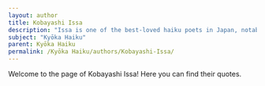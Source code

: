```yaml
---
layout: author
title: Kobayashi Issa
description: "Issa is one of the best-loved haiku poets in Japan, notable for his compassion and humor in depicting the natural world. His simple yet profound observations resonate deeply with the themes of Kyōka Haiku."
subject: "Kyōka Haiku"
parent: Kyōka Haiku
permalink: /Kyōka Haiku/authors/Kobayashi-Issa/
---
```


Welcome to the page of Kobayashi Issa! Here you can find their quotes.

